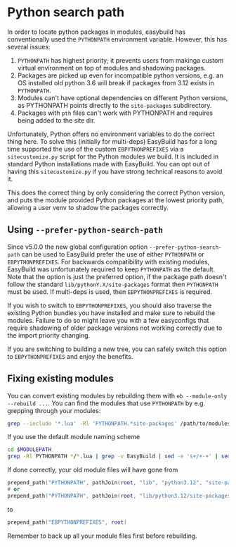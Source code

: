 # Python search path

In order to locate python packages in modules, easybuild has conventionally used the `PYTHONPATH` environment variable. However, this has several issues:

1. `PYTHONPATH` has highest priority; it prevents users from makinga custom virtual environment on top of modules and shadowing packages.
2. Packages are picked up even for incompatible python versions, e.g. an OS installed old python 3.6 will break if packages from 3.12 exists in `PYTHONPATH`.
3. Modules can't have optional dependencies on different Python versions, as PYTHONPATH points directly to the `site-packages` subdirectory.
4. Packages with `pth` files can't work with PYTHONPATH and requires being added to the site dir.

Unfortunately, Python offers no environment variables to do the correct thing here.
To solve this (initially for multi-deps) EasyBuild has for a long time supported the use of the custom `EBPYTHONPREFIXES` via a `sitecustomize.py` script for the Python modules we build. 
It is included in standard Python installations made with EasyBuild. You can opt out of having this `sitecustomize.py` if you have strong technical reasons to avoid it.

This does the correct thing by only considering the correct Python version, and puts the module provided Python packages at the lowest priority path, allowing a user venv to shadow the packages correctly.

## Using `--prefer-python-search-path` 

Since v5.0.0 the new global configuration option `--prefer-python-search-path` can be used to EasyBuild prefer the use of either `PYTHONPATH` or `EBPYTHONPREFIXES`.
For backwards compatibility with existing modules, EasyBuild was unfortunately required to keep `PYTHONPATH` as the default.
Note that the option is just the preferred option, if the package path doesn't follow the standard `lib/pythonY.X/site-packages` format then `PYTHONPATH` must be used. If multi-deps is used, then `EBPYTHONPREFIXES` is required.

If you wish to switch to `EBPYTHONPREFIXES`, you should also traverse the existing Python bundles you have installed and make sure to rebuild the modules.
Failure to do so might leave you with a few easyconfigs that require shadowing of older package versions not working correctly due to the import priority changing.

If you are switching to building a new tree, you can safely switch this option to `EBPYTHONPREFIXES` and enjoy the benefits.

## Fixing existing modules

You can convert existing modules by rebuilding them with `eb --module-only --rebuild ...`.
You can find the modules that use `PYTHONPATH` by e.g. grepping through your modules:

```bash
grep --include '*.lua' -Rl 'PYTHONPATH.*site-packages' /path/to/modules/all
```

If you use the default module naming scheme

```bash
cd $MODULEPATH
grep -Rl PYTHONPATH */*.lua | grep -v EasyBuild | sed -e 's+/+-+' | sed -e 's+lua$+eb+' | xargs eb --rebuild --module-only
```

If done correctly, your old module files will have gone from

```lua
prepend_path("PYTHONPATH", pathJoin(root, "lib", "python3.12", "site-packages"))
# or
prepend_path("PYTHONPATH", pathJoin(root, "lib/python3.12/site-packages"))
```

to

```lua
prepend_path("EBPYTHONPREFIXES", root)
```

Remember to back up all your module files first before rebuilding.
